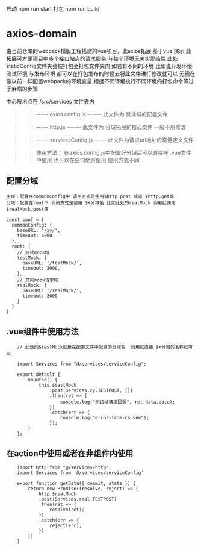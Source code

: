 启动 npm run start
打包 npm run build

# axios-domain
由当前仓库的webpack模版工程搭建的vue项目，此axios拓展 基于vue 演示
此拓展可方便项目中多个接口站点的请求服务 与每个环境无关实现结偶 此处 staticConfig文件夹会被打包至打包文件夹内 如若有不同的环境 比如说开发环境 测试环境 与发布环境 都可以在打包发布的时候去将此文件进行修改就可以  无需在像以前一样配置webpack的环境变量 根据不同环境执行不同环境的打包命令等过于麻烦的步骤


中心技术点在 /src/services 文件夹内 

>> ----- axios.config.js ------ 此文件为 具体域的配置文件

>> ----- http.js ------ 此文件为 分域拓展的核心文件 一般不用修改

>> ----- servicesConfig.js ----- 此文件为请求url地址的常量定义文件


>> 使用方法：
 在axios.config.js中配置好分域后可以直接在 .vue文件中使用 也可以在任何地方使用 使用方式不同

## 配置分域 
```
主域：配置在commonConfig中 调用方式是使用$http.post 或者 ¥http.get等
分域：配置在root下 调用方式是使用 $+分域名 比如此处的realMock 调用就使用$realMock.post等

const conf = {
  commonConfig: {
    baseURL: '/zy/',
    timeout: 5000
  },
  root: {
    // 测试mock域
    testMock: {
      baseURL: '/testMock/',
      timeout: 2000,
    },
    // 真实mock请求域
    realMock: {
      baseURL: '/realMock/',
      timeout: 2000
    }
  }
}
```

## .vue组件中使用方法

```
    // 此处的$testMock就是在配置文件中配置的分域名  调用就直接 $+分域的名称就可以
    
    import Services from "@/services/serviceConfig";

    export default {
        mounted() {
            this.$testMock
                .post(Services.zy.TESTPOST, {})
                .then(ret => {
                    console.log("测试域请求回调", ret.data.data);
                })
                .catch(err => {
                    console.log("error-from-cs.vue");
                });
        }
    };
```

## 在action中使用或者在非组件内使用 

```
    import http from "@/services/http";
    import Services from '@/services/serviceConfig'

    export function getData({ commit, state }) {
        return new Promise((resolve, reject) => {
            http.$realMock
            .post(Services.real.TESTPOST)
            .then(ret => {
                resolve(ret);
            })
            .catch(err => {
                reject(err);
            })
        })
    }
```
